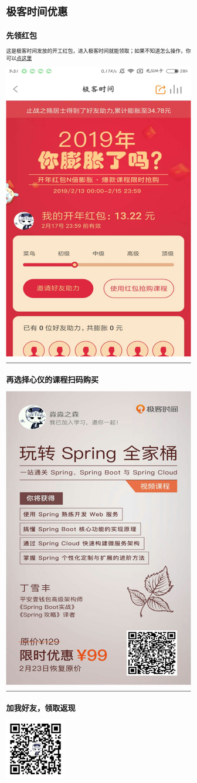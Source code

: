 # 极客时间优惠

## 先领红包 
这是极客时间发放的开工红包，进入极客时间就能领取；如果不知道怎么操作，你可以[点这里](https://promo.geekbang.org/activity/newyear-red-envelope/7pPEI94x6QLtHnx1DBJwt1pVCZX67eFw3_mBijGE530)
<br>

<img width="540" height="790" src="https://github.com/mmzsblog/blog-mmzsit/blob/master/src/image/jike/红包.jpg">







<hr>

## 再选择心仪的课程扫码购买
<img width="621" height="800" src="https://github.com/mmzsblog/blog-mmzsit/blob/master/src/image/jike/Spring全家桶.jpg">



<hr>

## 加我好友，领取返现
![image](./image/mmzsblog.png)